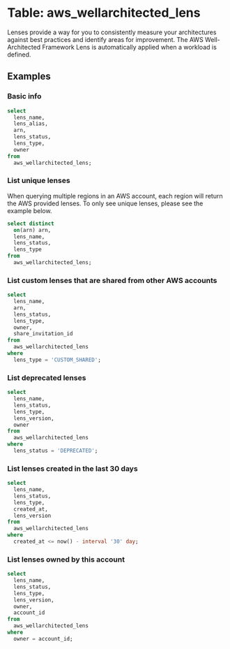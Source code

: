 # Table: aws_wellarchitected_lens

Lenses provide a way for you to consistently measure your architectures against best practices and identify areas for improvement. The AWS Well-Architected Framework Lens is automatically applied when a workload is defined.

## Examples

### Basic info

```sql
select
  lens_name,
  lens_alias,
  arn,
  lens_status,
  lens_type,
  owner
from
  aws_wellarchitected_lens;
```

### List unique lenses

When querying multiple regions in an AWS account, each region will return the AWS provided lenses. To only see unique lenses, please see the example below.

```sql
select distinct
  on(arn) arn,
  lens_name,
  lens_status,
  lens_type
from
  aws_wellarchitected_lens;
```

### List custom lenses that are shared from other AWS accounts

```sql
select
  lens_name,
  arn,
  lens_status,
  lens_type,
  owner,
  share_invitation_id
from
  aws_wellarchitected_lens
where
  lens_type = 'CUSTOM_SHARED';
```

### List deprecated lenses

```sql
select
  lens_name,
  lens_status,
  lens_type,
  lens_version,
  owner
from
  aws_wellarchitected_lens
where
  lens_status = 'DEPRECATED';
```

### List lenses created in the last 30 days

```sql
select
  lens_name,
  lens_status,
  lens_type,
  created_at,
  lens_version
from
  aws_wellarchitected_lens
where
  created_at <= now() - interval '30' day;
```

### List lenses owned by this account

```sql
select
  lens_name,
  lens_status,
  lens_type,
  lens_version,
  owner,
  account_id
from
  aws_wellarchitected_lens
where
  owner = account_id;
```
